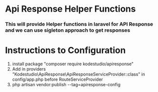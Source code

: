 # Api Response Helper Functions

### This will provide Helper functions in laravel for API Response and we can use sigleton approach to get responses

# Instructions to Configuration
1. install package "composer require kodestudio/apiresponse"
2. Add in providers "Kodestudio\ApiResponse\ApiResponseServiceProvider::class" in config/app.php before RouteServiceProvider
3. php artisan vendor:publish --tag=apiresponse-config
